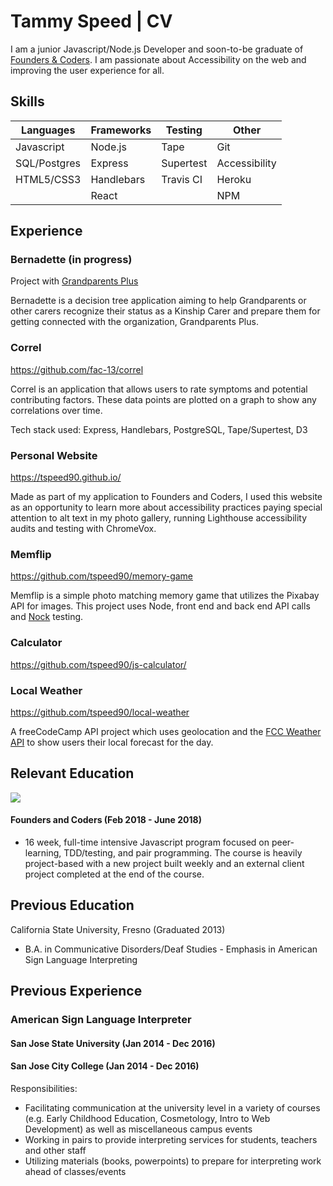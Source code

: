 # Tammy Speed | CV

I am a junior Javascript/Node.js Developer and soon-to-be graduate of [Founders & Coders](https://foundersandcoders.com/). I am passionate about Accessibility on the web and improving the user experience for all. 

## Skills
| Languages   | Frameworks | Testing   | Other         |
| --------    | --------   | --------  | ------------  |
| Javascript  | Node.js    | Tape      | Git           |
| SQL/Postgres| Express    | Supertest | Accessibility |
| HTML5/CSS3  | Handlebars | Travis CI | Heroku        |
|             | React      |           | NPM           |

## Experience
### Bernadette (in progress)
Project with [Grandparents Plus](https://www.grandparentsplus.org.uk/) 

Bernadette is a decision tree application aiming to help Grandparents or other carers recognize their status as a Kinship Carer and prepare them for getting connected with the organization, Grandparents Plus.

### Correl 
https://github.com/fac-13/correl

Correl is an application that allows users to rate symptoms and potential contributing factors. These data points are plotted on a graph to show any correlations over time.

Tech stack used: Express, Handlebars, PostgreSQL, Tape/Supertest, D3

### Personal Website
https://tspeed90.github.io/

Made as part of my application to Founders and Coders, I used this website as an opportunity to learn more about accessibility practices paying special attention to alt text in my photo gallery, running Lighthouse accessibility audits and testing with ChromeVox.

### Memflip
https://github.com/tspeed90/memory-game

Memflip is a simple photo matching memory game that utilizes the Pixabay API for images. This project uses Node, front end and back end API calls and [Nock](https://www.npmjs.com/package/nock) testing.

### Calculator 
https://github.com/tspeed90/js-calculator/

### Local Weather
https://github.com/tspeed90/local-weather

A freeCodeCamp API project which uses geolocation and the [FCC Weather API](https://fcc-weather-api.glitch.me/) to show users their local forecast for the day.


## Relevant Education
![](http://res.cloudinary.com/dp6beg5nw/image/upload/v1525004700/fac-logo_njmmf7.png)
#### Founders and Coders (Feb 2018 - June 2018)
- 16 week, full-time intensive Javascript program focused on peer-learning, TDD/testing, and pair programming. The course is heavily project-based with a new project built weekly and an external client project completed at the end of the course.

## Previous Education

California State University, Fresno (Graduated 2013)
 - B.A. in Communicative Disorders/Deaf Studies - Emphasis in American Sign Language Interpreting

## Previous Experience
### American Sign Language Interpreter
#### San Jose State University (Jan 2014 - Dec 2016)
#### San Jose City College (Jan 2014 - Dec 2016)


Responsibilities:
- Facilitating communication at the university level in a variety of courses (e.g. Early Childhood Education, Cosmetology, Intro to Web Development) as well as miscellaneous campus events
- Working in pairs to provide interpreting services for students, teachers and other staff
- Utilizing materials (books, powerpoints) to prepare for interpreting work ahead of classes/events



